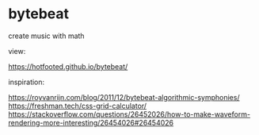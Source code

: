 # bytebeat
create music with math

view: 

https://hotfooted.github.io/bytebeat/

inspiration:

https://royvanrijn.com/blog/2011/12/bytebeat-algorithmic-symphonies/
https://freshman.tech/css-grid-calculator/
https://stackoverflow.com/questions/26452026/how-to-make-waveform-rendering-more-interesting/26454026#26454026
